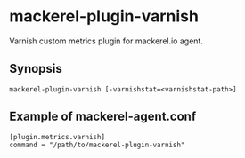 mackerel-plugin-varnish
=====================

Varnish custom metrics plugin for mackerel.io agent.

## Synopsis

```shell
mackerel-plugin-varnish [-varnishstat=<varnishstat-path>]
```

## Example of mackerel-agent.conf

```
[plugin.metrics.varnish]
command = "/path/to/mackerel-plugin-varnish"
```
